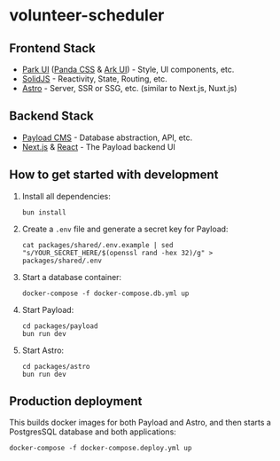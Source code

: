 # volunteer-scheduler

## Frontend Stack

* [Park UI](https://park-ui.com/) ([Panda CSS](https://panda-css.com/) & [Ark UI](https://ark-ui.com/)) - Style, UI components, etc.
* [SolidJS](https://www.solidjs.com/) - Reactivity, State, Routing, etc.
* [Astro](https://astro.build/) - Server, SSR or SSG, etc. (similar to Next.js, Nuxt.js)

## Backend Stack

* [Payload CMS](https://payloadcms.com/) - Database abstraction, API, etc.
* [Next.js](https://nextjs.org/) & [React](https://react.dev/) - The Payload backend UI

## How to get started with development

1. Install all dependencies:
   ```shell
   bun install
   ```

2. Create a `.env` file and generate a secret key for Payload:
   ```shell
   cat packages/shared/.env.example | sed "s/YOUR_SECRET_HERE/$(openssl rand -hex 32)/g" > packages/shared/.env
   ```

3. Start a database container:
   ```shell
   docker-compose -f docker-compose.db.yml up
   ```

4. Start Payload:
   ```shell
   cd packages/payload
   bun run dev
   ```

5. Start Astro:
   ```shell
   cd packages/astro
   bun run dev
   ```

## Production deployment

This builds docker images for both Payload and Astro, and then starts a PostgresSQL database and both applications:

```shell
docker-compose -f docker-compose.deploy.yml up
```
